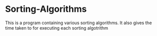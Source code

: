 # Sorting-Algorithms

This is a program containing various sorting algorithms.
It also gives the time taken to for executing each sorting algotrithm
